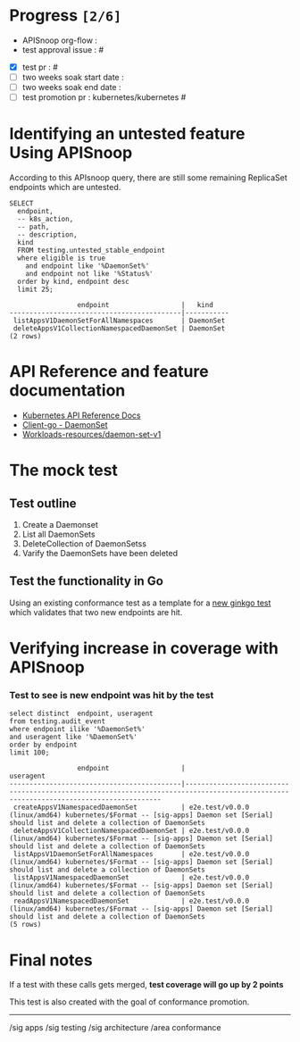 # Progress <code>[2/6]</code>

-   APISnoop org-flow :
-   test approval issue : #
-   [X] test pr : #
-   [ ] two weeks soak start date :
-   [ ] two weeks soak end date :
-   [ ] test promotion pr : kubernetes/kubernetes #

# Identifying an untested feature Using APISnoop

According to this APIsnoop query, there are still some remaining ReplicaSet endpoints which are untested.

```sql-mode
SELECT
  endpoint,
  -- k8s_action,
  -- path,
  -- description,
  kind
  FROM testing.untested_stable_endpoint
  where eligible is true
    and endpoint like '%DaemonSet%'
    and endpoint not like '%Status%'
  order by kind, endpoint desc
  limit 25;
```

```example
                 endpoint                  |   kind
-------------------------------------------|-----------
 listAppsV1DaemonSetForAllNamespaces       | DaemonSet
 deleteAppsV1CollectionNamespacedDaemonSet | DaemonSet
(2 rows)

```

# API Reference and feature documentation

-   [Kubernetes API Reference Docs](https://kubernetes.io/docs/reference/kubernetes-api/)
-   [Client-go - DaemonSet](https://github.com/kubernetes/client-go/blob/master/kubernetes/typed/apps/v1/daemonset.go)
-   [Workloads-resources/daemon-set-v1](https://kubernetes.io/docs/reference/kubernetes-api/workloads-resources/daemon-set-v1/)

# The mock test

## Test outline

1.  Create a Daemonset
2.  List all DaemonSets
3.  DeleteCollection of DaemonSetss
4.  Varify the DaemonSets have been deleted

## Test the functionality in Go

Using an existing conformance test as a template for a [new ginkgo test](https://github.com/ii/kubernetes/commit/b03858dbc1ba7e57cbe91bdb6c9f9e5c3c07972e) which validates that two new endpoints are hit.

# Verifying increase in coverage with APISnoop

### Test to see is new endpoint was hit by the test

```sql-mode
select distinct  endpoint, useragent
from testing.audit_event
where endpoint ilike '%DaemonSet%'
and useragent like '%DaemonSet%'
order by endpoint
limit 100;

```

```example
                 endpoint                  |                                                              useragent
-------------------------------------------|--------------------------------------------------------------------------------------------------------------------------------------
 createAppsV1NamespacedDaemonSet           | e2e.test/v0.0.0 (linux/amd64) kubernetes/$Format -- [sig-apps] Daemon set [Serial] should list and delete a collection of DaemonSets
 deleteAppsV1CollectionNamespacedDaemonSet | e2e.test/v0.0.0 (linux/amd64) kubernetes/$Format -- [sig-apps] Daemon set [Serial] should list and delete a collection of DaemonSets
 listAppsV1DaemonSetForAllNamespaces       | e2e.test/v0.0.0 (linux/amd64) kubernetes/$Format -- [sig-apps] Daemon set [Serial] should list and delete a collection of DaemonSets
 listAppsV1NamespacedDaemonSet             | e2e.test/v0.0.0 (linux/amd64) kubernetes/$Format -- [sig-apps] Daemon set [Serial] should list and delete a collection of DaemonSets
 readAppsV1NamespacedDaemonSet             | e2e.test/v0.0.0 (linux/amd64) kubernetes/$Format -- [sig-apps] Daemon set [Serial] should list and delete a collection of DaemonSets
(5 rows)

```

# Final notes

If a test with these calls gets merged, ****test coverage will go up by 2 points****

This test is also created with the goal of conformance promotion.

---

/sig apps /sig testing /sig architecture /area conformance
